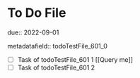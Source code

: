# To Do File

due:: 2022-09-01

metadatafield:: todoTestFile_601\_0

- [ ] Task of todoTestFile_601 1 [[Query me]]
- [ ] Task of todoTestFile_601 2
